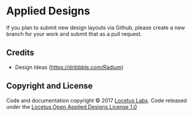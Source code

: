 # Applied Designs

If you plan to submit new design layouts via Github, please create a new branch for your work and submit that as a pull request.

## Credits

- Design Ideas (https://dribbble.com/Radium) 

## Copyright and License

Code and documentation copyright © 2017 [Locetus Labs](https://locetus.github.io/). Code released under the [Locetus Open Applied Designs License 1.0](https://github.com/locetus/applied-designs/blob/master/LICENSE)
